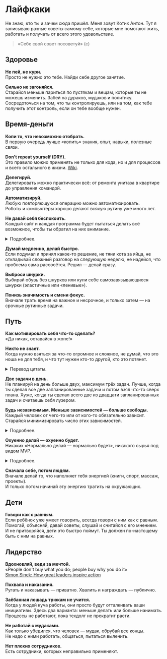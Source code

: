 
# Лайфкаки

Не знаю, кто ты и зачем сюда пришёл. Меня зовут Котик Антон.
Тут я записываю разные советы самому себе, которые мне помогают жить,
работать и получать от всего этого удовольствие. 

> «Себе свой совет посоветуй» (c)


## Здоровье

**Не пей, не кури.**
<br>Просто не нужно это тебе. Найди себе другое занятие.

**Сильно не загоняйся.**
<br>Старайся меньше париться по пустякам и вещам, которые ты не можешь изменить.
Забей на дураков, мудаков и политику. Сосредоточься на том, что ты контролируешь,
или на том, как тебе получить этот контроль, если он тебе вообще нужен.


## Время-деньги

**Копи то, что невозможно отобрать.**
<br>В первую очередь лучше «копить» знания, опыт, навыки, полезные связи.

**Don't repeat yourself (DRY).**
<br>Это правило можно применять не только для кода, но и для процессов и всего остального в жизни. [Wiki](https://en.wikipedia.org/wiki/Don%27t_repeat_yourself).

**Делегируй.**
<br>Делегировать можно практически всё: от ремонта унитаза в квартире до управления командой.

**Автоматизируй.**
<br>Любую повторяющуюся операцию можно автоматизировать.
<br>Роботы и компьютеры хорошо делают всякую рутину уже много лет.

**Не давай себя беспокоить.**
<br>Каждый сайт и каждая программа будет пытаться делать всё возможное, чтобы ты обратил на них внимание.
<details>
  <summary>Подробнее.</summary>

  Отключи все нотификации в телефоне, уведомления о сообщениях в почте и социальных сетях, счетчики непрочитанных сообщений и т. п. В компьютере и браузере надо сделать тоже самое. Счетчики непрочитанных сообщений тоже спрячь из виду.

  Настрой все возможные фильтры, всё нежелательное — в спам.
  
  Контроль над твоим вниманием должен оставаться у тебя. Оставь только те уведомления,
ради которых действительно стоит отвлечься от важных дел, например,
будильник и напоминания о запланированных встречах в календаре.

  См. [Локус контроля](https://ru.wikipedia.org/wiki/%D0%9B%D0%BE%D0%BA%D1%83%D1%81_%D0%BA%D0%BE%D0%BD%D1%82%D1%80%D0%BE%D0%BB%D1%8F).
</details>

**Думай медленно, делай быстро.**
<br>Если подумал и принял какое-то решение, не тяни кота за яйца, не откладывай сложный разговор на следующую неделю, не надейся, что проблема сама рассосётся. Решил — делай сразу.

**Выброси шнурки.**
<br>Выбирай обувь без шнурков или купи себе самозавязывающиеся шнурки (эластичные или «ленивые»).

**Понизь значимость и смени фокус.**
<br>Вначале трать время на важное и несрочное, и только затем — на срочные рутинные задачи.


## Путь

**Как мотивировать себя что-то сделать?**
<br>«Да никак, оставайся в жопе!»

**Никто не знает.**
<br>Когда нужно взяться за что-то огромное и сложное, не думай, что это ноша не для тебя, и что тут нужен кто-то другой, кто это потянет.

<details>
  <summary>Перевод цитаты.</summary>
Я знаю, вы, наверняка, думаете: «Я не знаю, как построить плотину, или привлечь миллион людей к работе над чем-то». Открою вам секрет: сначала никто этого не знает. Идеи не рождаются полностью готовыми. Они становятся яснее лишь по мере работы над ними. Нужно лишь начать.
</details>

**Две задачи в день.**
<br>Не планируй на день больше двух, максимум трёх задач.
Лучше, когда ты сделал все две запланированные задачи и потом взял что-то сверх плана.
Хуже, когда ты сделал всего две из двадцати запланированных задач и считаешь себя лузером.

**Будь независимым. Меньше зависимостей — больше свободы.**
<br>Каждый человек от чего-то или от кого-то обязательно зависит. Старайся минимизировать число этих зависимостей.

<details>
  <summary>Подробнее.</summary>
<p>Соглашайся на новые зависимости только осознанно с полным пониманием, что каждая зависимость
будет тебя в чём-то ограничивать, не давай навязать тебе это решение. Большинство людей к 35 годам настолько зависимы,
что даже с друзьями на шашлыки не могут поехать. Зависимости могут быть самые разные.</p>

Пример 1: если ты куришь (возможно это тебе навязали одноклассники в школе) — теперь твой бюджет зависит от цен на сигареты, которыми ты никак не управляешь.

Пример 2: завёл кота (попросили приютить, а ты не смог отказать) — теперь о нём надо заботиться, ты не можешь просто собрать чемодан и уехать, не придумав что делать с котом.

Пример 3: решил, что будешь пользоваться только iphone, другие фирмы даже за телефоны не считаешь, хотя даже не пробовал их — опять же загнал себя в обязательство покупать только у apple, а значит зависишь от этой компании и от цен на их телефоны.

Зависимости это не плохо, просто помни, чем меньше у тебя зависимостей, тем больше у тебя свободы. Ты можешь быть максимально свободен: жить где хочешь, с кем хочешь, делать что хочешь и когда хочешь, менять свой путь когда захочешь, и никто не может тебе это запретить или как-то повлиять на тебя. Для этого нужно минимизировать число зависимостей.

См. [Локус контроля](https://ru.wikipedia.org/wiki/%D0%9B%D0%BE%D0%BA%D1%83%D1%81_%D0%BA%D0%BE%D0%BD%D1%82%D1%80%D0%BE%D0%BB%D1%8F).
</details>

**Охуенно делай — охуенно будет.**
<br>Никаких «Нормально делай — нормально будет», никакого сырья под видом MVP.
<details>
  <summary>Подробнее.</summary>
Лучше выполни 1 вещь, но сделай это так, чтобы «зритель» (пользователь, клиент, заказчик) кончил, чем сделай 1000 вещей, от которых половина уйдут расстроенными. Тот один «зритель» из первого варианта потом приведёт к тебе сотни и тысячи других.
</details>

**Сначала себе, потом людям.**
<br>Вначале делай то, что наполняет тебя энергией (книги, спорт, массаж, проекты).
<br>И только потом начинай эту энергию тратить на окружающих.


## Дети

**Говори как с равным.**
<br>Если ребёнок уже умеет говорить, всегда говори с ним как с равным.
<br>Помогай, объясняй, давай советы, слушай и считайся с его мнением.
<br>И не притворяйся, дети это быстро поймут. Ты должен по-настощему быть с ним на равных.


## Лидерство

**Вдохновляй, веди за мечтой.**
<br>«People don't buy what you do; people buy why you do it»
<br>[Simon Sinek: How great leaders inspire action](https://www.youtube.com/watch?v=qp0HIF3SfI4)

**Похвала и наказания.**
<br>Ругать и наказывать — приватно. Хвалить и награждать — публично.

**Заёбанная лошадь трюкам не учится.**
<br>Когда у людей куча работы, они просто будут отталкивать ваши инициативы. Здесь два варианта: меньше делать или больше нанимать. Процессы не работают, пока техдолг не прекратит расти.

**Не работай с мудаками.**
<br>Как только убедился, что человек — мудак, обрубай все концы.
<br>Не надо с ними работать, общаться, пытаться вылечить.

**Нет плохих сотрудников.**
<br>Есть сотрудники, которых неправильно применяют.


<!-- ## Кандидаты в лайфкаки

Разные мысли, которые пока просто кажутся интересными, но ещё не стали лайфкаками:

- Принципы. Люди важнее всего (сотрудники, клиенты, случайные). Хорошие люди важнее плохих.
- Делать хорошо или не делать вообще. Гордиться победами. Учиться на ошибках.
- Из принципов кайдзена. Открытое признание проблем — все проблемы открыто выносятся на обсуждение (там, где нет проблем, совершенствование невозможно).
- Из принципов кайдзена. Пропаганда открытости — малая степень обособленности (особенно в сравнении с западными компаниями) между отделами и рабочими местами.
- Из принципов кайдзена. Информирование каждого сотрудника — весь персонал должен быть полностью информирован о своей компании.
- Самоконтроль. Ни один предводитель команды не может надеяться на то, что ему удастся вдохновить и контролировать свою команду,
если только он не научится самодисциплине и самоконтролю. Это — трудная задача, но, не решив ее,
человек имеет очень мало шансов стать успешным лидером. Для этого потребуется определенная степень философского отношения
и скромность, которые часто ассоциируются с аристократами и святыми.
Самоконтроль не только укрепляет потенциал лидерства, но и служит источником великого счастья.
Возможно не первоисточник: http://www.ashram.ru/leadership6
- Успехи и поражения. Основная черта человеческой природы заключается в том, что успех всей организации индивид объясняет той ролью,
которую сыграл именно он, а в провалах обвиняет систему. С другой стороны, достойный лидер при успехе отдает пальму
первенства своим людям, а ответственность за неудачу берет на себя. Такой подход сплачивает людей в коллективных усилиях,
направленных на работу в интересах организации. Возможно не первоисточник: http://www.ashram.ru/leadership6
- Про Dev Talks и общение команды на удалёнке.
- Про Burger wins и общение команды не только по рабочим вопросам.
- Эниерпрайзная/стрессоустрйчивая пятница (необычная пятница), чтобы взбодриться и не киснуть на удалёнке.
- Морковка, кухня, PvP (one-on-one), шеринг знаний и другие регулярные встречи с командой. -->
